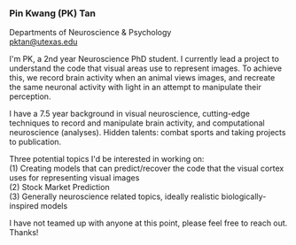 ### Pin Kwang (PK) Tan
Departments of Neuroscience & Psychology
<br/>pktan@utexas.edu

I'm PK, a 2nd year Neuroscience PhD student. I currently lead a project to understand the code that visual areas use to represent images. To achieve this, we record brain activity when an animal views images, and recreate the same neuronal activity with light in an attempt to manipulate their perception. 

I have a 7.5 year background in visual neuroscience, cutting-edge techniques to record and manipulate brain activity, and computational neuroscience (analyses). Hidden talents: combat sports and taking projects to publication.

Three potential topics I'd be interested in working on:
<br/>(1) Creating models that can predict/recover the code that the visual cortex uses for representing visual images
<br/>(2) Stock Market Prediction
<br/>(3) Generally neuroscience related topics, ideally realistic biologically-inspired models

I have not teamed up with anyone at this point, please feel free to reach out. Thanks!
